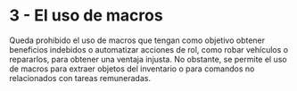 # 3 - El uso de macros

Queda prohibido el uso de macros que tengan como objetivo obtener beneficios indebidos o automatizar acciones de rol, como robar vehículos o repararlos, para obtener una ventaja injusta. No obstante, se permite el uso de macros para extraer objetos del inventario o para comandos no relacionados con tareas remuneradas.
